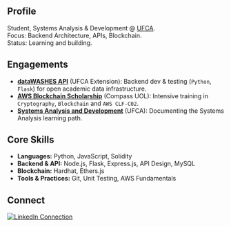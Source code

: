 ## Profile

Student, Systems Analysis & Development @ [UFCA](https://ufca.edu.br/).
<br>
Focus: Backend Architecture, APIs, Blockchain.
<br>
Status: Learning and building.

## Engagements

*   **[dataWASHES API](https://github.com/gesid/dataWASHES)** (UFCA Extension): Backend dev & testing (`Python`, `Flask`) for open academic data infrastructure.
*   **[AWS Blockchain Scholarship](https://github.com/vasconcel/crypto-submersion)** (Compass UOL): Intensive training in `Cryptography`, `Blockchain` and `AWS CLF-C02`.
*   **[Systems Analysis and Development](https://github.com/vasconcel/systems-analysis-development)** (UFCA): Documenting the Systems Analysis learning path.

## Core Skills

*   **Languages:** Python, JavaScript, Solidity
*   **Backend & API:** Node.js, Flask, Express.js, API Design, MySQL
*   **Blockchain:** Hardhat, Ethers.js
*   **Tools & Practices:** Git, Unit Testing, AWS Fundamentals

## Connect

<div>
  <a target="_blank" href="https://www.linkedin.com/in/vasconcel"><img src="https://img.shields.io/badge/LinkedIn-Connect-000000?style=for-the-badge&logo=linkedin&logoColor=FFFFFF" target="_blank" alt="LinkedIn Connection"></a>
</div>

